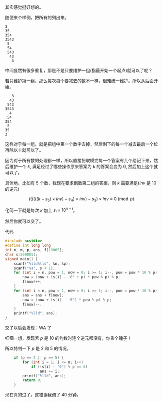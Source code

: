 其实感觉挺好想的。

随便来个样例，把所有的列出来。

```plain
3
35
354
3543
 5
 54 
 543
  43
   3
```

中间显然有很多重复，那是不是只要维护一组(指最开始一个起点)就可以了呢？

若只维护第一组，那么每次每个要减去的数不一样，很难统一维护。所以从后面开始。

```plain
   3
  43
 543
3543
  4
 54
354
 5
35
3
```

这样对于每一组，就是把组中第一个数字去掉，然后剩下的每一个减去最后一个位再除以十就可以了。

因为对于所有数的处理都一样，所以直接把取模完每一个答案有几个给记下来，然后维护一个 $k$, 满足经过了哪些操作原来答案为 $k$ 的答案会变为 $0$, 然后加上这个就可以了。

具体地，比如有 $5$ 个数，我现在要求倒数第二组的答案，则 $k$ 需要满足($inv$ 是 $10$ 的逆元)

$$
((((((k-s_5)\times inv) - s_4) \times inv) - s_3) \times inv \equiv 0 \pmod p
$$

化简一下就是每次 $k$ 加上 $s_i \times 10^{n-i}$。

然后你就可以交了。

代码

```cpp
#include <cstdio>
#define int long long
int n, m, p, ans, f[10005];
char s[200005];
signed main() {
    scanf("%lld%lld", &n, &p);
    scanf("%s", s + 1);
    for (int i = n, pow = 1, now = 0; i >= 1; i--, pow = pow * 10 % p) {
        now = (now + (s[i] - '0' + p) * pow % p) % p;
        f[now]++;
    }
    for (int i = n, pow = 1, now = 0; i >= 1; i--, pow = pow * 10 % p) {
        ans = ans + f[now];
        now = (now + (s[i] - '0') * pow % p) % p;
        f[now]--;
    }
    printf("%lld", ans);
}

```

交了以后会发现：WA 了

细细一想，发现若 $p$ 是 $10$ 的约数时连个逆元都没有，你乘个锤子！

所以特判一下 $p$ 是 $2$ 和 $5$ 的情况。

```cpp
    if (p == 2 || p == 5) {
        for (int i = 1; i <= n; i++)
            if ((s[i] - '0') % p == 0)
                ans += i;
        printf("%lld", ans);
        return 0;
    }
```

现在真的过了。这错误我调了 $40$ 分钟。
